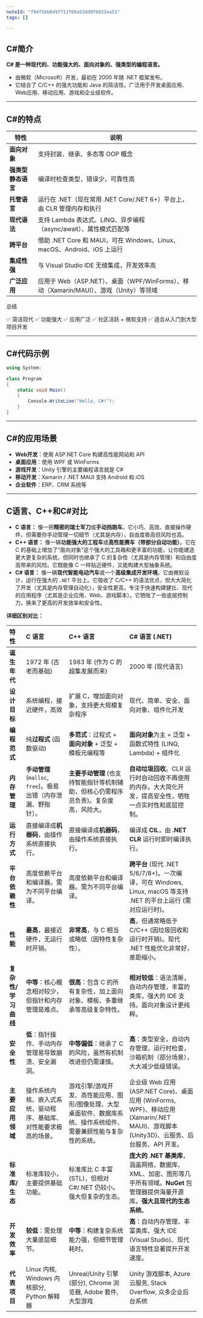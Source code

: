 ```yaml
---
noteId: "f94f5bb045ff11f08a53dd9fb031ea51"
tags: []

---
```


## C#简介
**C# 是一种现代的、功能强大的、面向对象的、强类型的编程语言。**

- 由微软（Microsoft）开发，最初在 2000 年随 .NET 框架发布。
- 它结合了 C/C++ 的强大功能和 Java 的简洁性，广泛用于开发桌面应用、Web应用、移动应用、游戏和企业级软件。

---

## C#的特点

| 特性          | 说明                                                              |
| ----------- | --------------------------------------------------------------- |
| **面向对象**    | 支持封装、继承、多态等 OOP 概念                                              |
| **强类型静态语言** | 编译时检查类型，错误少，可靠性高                                                |
| **托管语言**    | 运行在 .NET（现在常用 .NET Core/.NET 6+）平台上，由 CLR 管理内存和执行               |
| **现代语法**    | 支持 Lambda 表达式、LINQ、异步编程（async/await）、属性模式匹配等                    |
| **跨平台**     | 借助 .NET Core 和 MAUI，可在 Windows、Linux、macOS、Android、iOS 上运行      |
| **集成性强**    | 与 Visual Studio IDE 无缝集成，开发效率高                                  |
| **广泛应用**    | 应用于 Web（ASP.NET）、桌面（WPF/WinForms）、移动（Xamarin/MAUI）、游戏（Unity）等领域 |

总结

✅ 简洁现代
✅ 功能强大
✅ 应用广泛
✅ 社区活跃 + 微软支持
✅ 适合从入门到大型项目开发

---

## C#代码示例

```csharp
using System;

class Program
{
    static void Main()
    {
        Console.WriteLine("Hello, C#!");
    }
}
```

---

## C#的应用场景

* **Web开发**：使用 ASP.NET Core 构建高性能网站和 API
* **桌面应用**：使用 WPF 或 WinForms
* **游戏开发**：Unity 引擎的主要编程语言就是 C#
* **移动开发**：Xamarin / .NET MAUI 支持 Android 和 iOS
* **企业软件**：ERP、CRM 系统等

---

## C语言、C++和C#对比

*   **C 语言：** 像一把**精密的瑞士军刀**或**手动挡跑车**。它小巧、高效、直接操作硬件，但需要你手动管理一切细节（尤其是内存），自由度极高但风险也高。
*   **C++ 语言：** 像一辆**功能强大的工程车**或**高性能赛车（带部分自动功能）**。它在 C 的基础上增加了“面向对象”这个强大的工具箱和更丰富的功能，让你能建造更大更复杂的系统，但同时也继承了 C 的复杂性（尤其是内存管理）和自由度高带来的风险。它既能像 C 一样贴近硬件，又能构建大型抽象系统。
*   **C# 语言：** 像一辆**现代智能电动汽车**或一个**高级集成开发环境**。它由微软设计，运行在强大的 `.NET` 平台上。它吸收了 C/C++ 的语法优点，但大大简化了开发（尤其是内存管理自动化），安全性更高，专注于快速构建健壮、现代的应用程序（尤其是企业应用、Web、游戏脚本）。它牺牲了一些底层控制力，换来了更高的开发效率和安全性。

**详细区别对比：**

| 特性             | C 语言                          | C++ 语言                                   | C# 语言 (.NET)                          |
| :--------------- | :------------------------------ | :------------------------------------------ | :--------------------------------------- |
| **诞生年代**     | 1972 年 (古老而基础)            | 1983 年 (作为 C 的超集发展而来)             | 2000 年 (现代语言)                       |
| **设计目标**     | 系统编程，接近硬件，高效        | 扩展 C，增加面向对象，支持更大规模复杂程序  | 现代、简单、安全、面向对象、组件化开发   |
| **编程范式**     | 纯**过程式** (函数驱动)         | **多范式**：过程式 + **面向对象** + 泛型 + 模板元编程等 | **面向对象**为主 + 泛型 + 函数式特性 (LINQ, Lambda) + 组件化 |
| **内存管理**     | **手动管理** (`malloc`, `free`)。极易出错（内存泄漏、野指针）。 | **主要手动管理** (也支持智能指针等机制辅助，但核心仍需程序员负责)。复杂度高，风险大。 | **自动垃圾回收**。CLR 运行时自动回收不再使用的内存。大大简化开发，提高安全性，牺牲一点实时性和底层控制。 |
| **运行方式**     | 直接编译成**机器码**，由操作系统直接执行。 | 直接编译成**机器码**，由操作系统直接执行。   | 编译成 **CIL**，由 **.NET CLR** 运行时即时编译执行。 |
| **平台依赖性**   | 高度依赖平台和编译器。需为不同平台编译。 | 高度依赖平台和编译器。需为不同平台编译。     | **跨平台** (现代 .NET 5/6/7/8+)。一次编译，可在 Windows, Linux, macOS 等支持 .NET 的平台上运行 (需对应运行时)。 |
| **性能**         | **最高**，最接近硬件，无运行时开销。 | **非常高**，与 C 相当或略低（因特性复杂性）。 | **高**，但通常略低于 C/C++ (因垃圾回收和运行时开销)。现代 .NET 性能优化非常好，差距缩小。 |
| **复杂性/学习曲线** | **中等**：核心概念相对较少，但指针和内存管理是难点。 | **很高**：包含 C 的所有复杂性，加上面向对象、模板、多重继承等高级复杂特性。 | **相对较低**：语法清晰，自动内存管理，丰富的类库，强大的 IDE 支持。面向对象设计更纯粹。 |
| **安全性**       | **低**：指针操作、手动内存管理易导致崩溃、安全漏洞。 | **中等偏低**：继承了 C 的风险，虽然有机制改进但仍需谨慎。 | **高**：类型安全，自动内存管理，运行时检查，沙箱机制（部分场景），大大减少低级错误。 |
| **主要应用领域** | 操作系统内核、嵌入式系统、驱动程序、基础库、对性能要求极高的场景。 | 游戏引擎/游戏开发、高性能应用、图形/图像处理、大型桌面软件、数据库系统、操作系统组件、需要兼顾性能与复杂性的系统。 | 企业级 Web 应用 (ASP.NET Core)、桌面应用 (WinForms, WPF)、移动应用 (Xamarin/.NET MAUI)、游戏脚本 (Unity3D)、云服务、后台服务、API 开发。 |
| **标准库/生态**  | 标准库较小，主要提供基础功能。 | 标准库比 C 丰富 (STL)，但相对 C#/.NET 仍较小。强大但复杂的生态。 | **庞大的 .NET 基类库**，涵盖网络、数据库、XML、加密、图形等几乎所有领域。**NuGet** 包管理器提供海量开源库。**强大且现代的生态系统**。 |
| **开发效率**     | **较低**：需处理大量底层细节。 | **中等**：构建复杂系统能力强，但细节管理耗时。 | **高**：自动内存管理、丰富类库、强大 IDE (Visual Studio)、现代语言特性显著提升开发速度。 |
| **代表项目**     | Linux 内核, Windows 内核部分, Python 解释器 | Unreal/Unity 引擎(部分), Chrome 浏览器, Adobe 套件, 大型游戏 | Unity 游戏脚本, Azure 云服务, Stack Overflow, 众多企业后台系统 |

